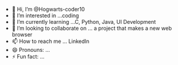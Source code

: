 - 👋 Hi, I’m @Hogwarts-coder10
- 👀 I’m interested in ...coding
- 🌱 I’m currently learning ...C, Python, Java, UI Development
- 💞️ I’m looking to collaborate on ... a project that makes a new web browser
- 📫 How to reach me ... LinkedIn
- 😄 Pronouns: ...
- ⚡ Fun fact: ...

<!---
Hogwarts-coder10/Hogwarts-coder10 is a ✨ special ✨ repository because its `README.md` (this file) appears on your GitHub profile.
You can click the Preview link to take a look at your changes.
--->
